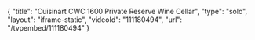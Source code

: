 {
    "title": "Cuisinart CWC 1600 Private Reserve Wine Cellar",
    "type": "solo",
    "layout": "iframe-static",
    "videoId": "111180494",
    "url": "\/tvpembed\/111180494"
}